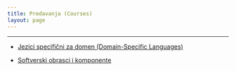 ```yaml
---
title: Predavanja (Courses)
layout: page
---
```


---

- [Jezici specifični za domen (Domain-Specific Languages)](jsd)

- [Softverski obrasci i komponente](sok)



